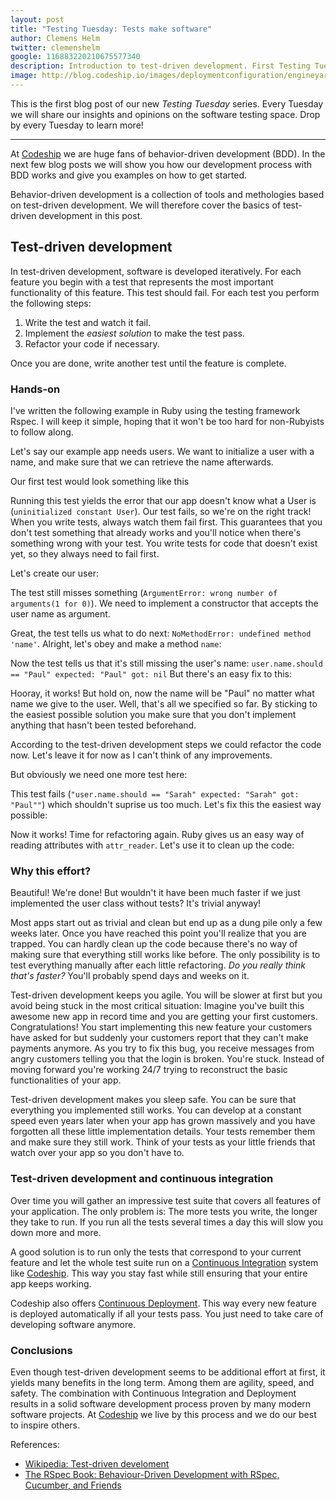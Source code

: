 ```yaml
---
layout: post
title: "Testing Tuesday: Tests make software"
author: Clemens Helm
twitter: clemenshelm
google: 116883220210675577340
description: Introduction to test-driven development. First Testing Tuesday
image: http://blog.codeship.io/images/deploymentconfiguration/engineyard_capistrano.png
---
```

This is the first blog post of our new *Testing Tuesday* series. Every Tuesday we
will share our insights and opinions on the software testing space. Drop by every
Tuesday to learn more!

<hr>

At [Codeship](https://www.codeship.io/) we are huge fans of behavior-driven development
(BDD). In the next few blog posts we will show you how our development process with
BDD works and give you examples on how to get started.

Behavior-driven development is a collection of tools and methologies based on test-driven
development. We will therefore cover the basics of test-driven development in this
post.

## Test-driven development

In test-driven development, software is developed iteratively. For each feature 
you begin with a test that represents the most important functionality of this feature.
This test should fail. For each test you perform the following steps:

1. Write the test and watch it fail.
2. Implement the *easiest solution* to make the test pass.
3. Refactor your code if necessary.

Once you are done, write another test until the feature is complete.

### Hands-on

I've written the following example in Ruby using the testing framework Rspec. I
will keep it simple, hoping that it won't be too hard for non-Rubyists to follow
along.

Let's say our example app needs users. We want to initialize a user with a name,
and make sure that we can retrieve the name afterwards.

Our first test would look something like this

<script src="https://gist.github.com/clemenshelm/5395845.js"></script>

Running this test yields the error that our app doesn't know what a User is (`uninitialized
constant User`). Our test fails, so we're on the right track! When you write tests,
always watch them fail first. This guarantees that you don't test something that
already works and you'll notice when there's something wrong with your test. You
write tests for code that doesn't exist yet, so they always need to fail first.

Let's create our user:

<script src="https://gist.github.com/clemenshelm/5391689.js"></script>

The test still misses something (`ArgumentError: wrong number of arguments(1 for 0)`).
We need to implement a constructor that accepts the user name as argument.

<script src="https://gist.github.com/clemenshelm/5395816.js"></script>

Great, the test tells us what to do next: `NoMethodError: undefined method 'name'`.
Alright, let's obey and make a method `name`:

<script src="https://gist.github.com/clemenshelm/5395823.js"></script>

Now the test tells us that it's still missing the user's name:
`user.name.should == "Paul" expected: "Paul" got: nil` But there's an easy fix to
this:

<script src="https://gist.github.com/clemenshelm/5395827.js"></script>

Hooray, it works! But hold on, now the name will be "Paul" no matter what name we
give to the user. Well, that's all we specified so far. By sticking to the easiest
possible solution you make sure that you don't implement anything that hasn't been
tested beforehand.

According to the test-driven development steps we could refactor the code now. Let's
leave it for now as I can't think of any improvements.

But obviously we need one more test here:

<script src="https://gist.github.com/clemenshelm/5395846.js"></script>

This test fails (`"user.name.should == "Sarah" expected: "Sarah" got: "Paul""`) 
which shouldn't suprise us too much. Let's fix this the easiest way possible:

<script src="https://gist.github.com/clemenshelm/5395831.js"></script>

Now it works! Time for refactoring again. Ruby gives us an easy way of reading attributes
with `attr_reader`. Let's use it to clean up the code:

<script src="https://gist.github.com/clemenshelm/5395838.js"></script>

### Why this effort?

Beautiful! We're done! But wouldn't it have been much faster if we just implemented
the user class without tests? It's trivial anyway!

Most apps start out as trivial and clean but end up as a dung pile only a few weeks
later. Once you have reached this point you'll realize that you are trapped. You
can hardly clean up the code because there's no way of making sure that everything
still works like before. The only possibility is to test everything manually after
each little refactoring. *Do you really think that's faster?*  You'll probably spend
days and weeks on it.

Test-driven development keeps you agile. You will be slower at first but you avoid
being stuck in the most critical situation: Imagine you've built this awesome new
app in record time and you are getting your first customers. Congratulations! You
start implementing this new feature your customers have asked for but suddenly your
customers report that they can't make payments anymore. As you try to fix this bug,
you receive messages from angry customers telling you that the login is broken. 
You're stuck. Instead of moving forward you're working 24/7 trying to reconstruct
the basic functionalities of your app.

Test-driven development makes you sleep safe. You can be sure that everything you
implemented still works. You can develop at a constant speed even years later when
your app has grown massively and you have forgotten all these little implementation
details. Your tests remember them and make sure they still work. Think of your tests
as your little friends that watch over your app so you don't have to.

### Test-driven development and continuous integration

Over time you will gather an impressive test suite that covers all features of your
application. The only problem is: The more tests you write, the longer they take
to run. If you run all the tests several times a day this will slow you down more
and more.

A good solution is to run only the tests that correspond to your current feature
and let the whole test suite run on a  [Continuous Integration](http://blog.codeship.io/2013/04/11/a-business-case-for-continuous-integration.html)
system like [Codeship](https://www.codeship.io/). This way you stay fast while still
ensuring that your entire app keeps working.

Codeship also offers [Continuous Deployment](http://blog.codeship.io/2012/12/05/Seven-steps-to-continuous-deployment.html).
This way every new feature is deployed automatically if all your tests pass. You
just need to take care of developing software anymore.

### Conclusions

Even though test-driven development seems to be additional effort at first, it yields
many benefits in the long term. Among them are agility, speed, and safety. The combination
with Continuous Integration and Deployment results in a solid software development
process proven by many modern software projects. At [Codeship](https://www.codship.io/)
we live by this process and we do our best to inspire others.

References:

* [Wikipedia: Test-driven develoment](http://en.wikipedia.org/wiki/Test_Driven_Development)
* [The RSpec Book: Behaviour-Driven Development with RSpec, Cucumber, and Friends](http://pragprog.com/book/achbd/the-rspec-book)